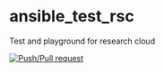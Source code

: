 # ansible_test_rsc
Test and playground for research cloud

[![Push/Pull request](https://github.com/chStaiger/ansible_test_rsc/actions/workflows/github-actions-demo.yml/badge.svg?branch=main)](https://github.com/chStaiger/ansible_test_rsc/actions/workflows/github-actions-demo.yml)

